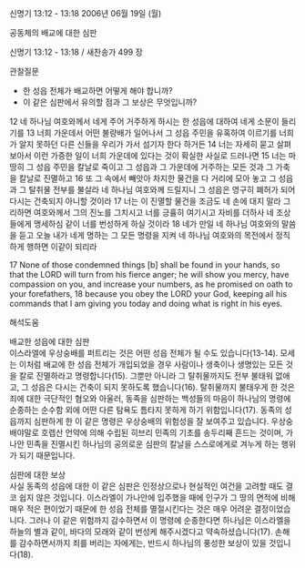 신명기 13:12 - 13:18 
2006년 06월 19일 (월)

공동체의 배교에 대한 심판



신명기 13:12 - 13:18 / 새찬송가 499 장


관찰질문
- 한 성읍 전체가 배교하면 어떻게 해야 합니까?
- 이 같은 심판에서 유의할 점과 그 보상은 무엇입니까?

12 네 하나님 여호와께서 네게 주어 거주하게 하시는 한 성읍에 대하여 네게 소문이 들리기를 13 너희 가운데서 어떤 불량배가 일어나서 그 성읍 주민을 유혹하여 이르기를 너희가 알지 못하던 다른 신들을 우리가 가서 섬기자 한다 하거든 14 너는 자세히 묻고 살펴 보아서 이런 가증한 일이 너희 가운데에 있다는 것이 확실한 사실로 드러나면 15 너는 마땅히 그 성읍 주민을 칼날로 죽이고 그 성읍과 그 가운데에 거주하는 모든 것과 그 가축을 칼날로 진멸하고 16 또 그 속에서 빼앗아 차지한 물건을 다 거리에 모아 놓고 그 성읍과 그 탈취물 전부를 불살라 네 하나님 여호와께 드릴지니 그 성읍은 영구히 폐허가 되어 다시는 건축되지 아니할 것이라 17 너는 이 진멸할 물건을 조금도 네 손에 대지 말라 그리하면 여호와께서 그의 진노를 그치시고 너를 긍휼히 여기시고 자비를 더하사 네 조상들에게 맹세하심 같이 너를 번성하게 하실 것이라 18 네가 만일 네 하나님 여호와의 말씀을 듣고 오늘 내가 네게 명하는 그 모든 명령을 지켜 네 하나님 여호와의 목전에서 정직하게 행하면 이같이 되리라

17  None of those condemned things [b] shall be found in your hands, so that the LORD will turn from his fierce anger; he will show you mercy, have compassion on you, and increase your numbers, as he promised on oath to your forefathers, 18  because you obey the LORD your God, keeping all his commands that I am giving you today and doing what is right in his eyes.

해석도움





배교한 성읍에 대한 심판  
이스라엘에 우상숭배를 퍼트리는 것은 어떤 성읍 전체가 될 수도 있습니다(13-14). 모세는 이처럼 배교에 한 성읍 전체가 개입되었을 경우 사람이나 생축이나 생명있는 모든 것을 칼로 진멸하라고 명령합니다(15). 그뿐만 아니라 그 탈취물까지도 전부 불태워 없애고, 그 성읍은 다시는 건축이 되지 못하도록 했습니다(16). 탈취물까지 불태우게 한 것은 죄에 대한 극단적인 혐오와 아울러, 동족을 심판하는 백성들의 마음이 하나님의 명령에 순종하는 순수함 외에 어떤 다른 탐욕도 틈타지 못하게 하기 위함입니다(17). 동족의 성읍까지 심판하게 한 이 같은 명령은 우상숭배의 위험성을 잘 보여주고 있습니다. 우상숭배야말로 호렙산 언약에 의해 수립된 히브리 민족의 기초를 송두리째 흔드는 것이며, 가나안 민족을 진멸시킨 하나님의 공의로운 심판의 칼날을 스스로에게로 겨누게 하는 행위가 되기 때문입니다. 

심판에 대한 보상  
사실 동족의 성읍에 대한 이 같은 심판은 인정상으로나 현실적인 여건을 고려할 때도 결코 쉽지 않은 것입니다. 이스라엘이 가나안에 입주했을 때에 인구가 그 땅의 면적에 비해 매우 적은 편이었기 때문에 한 성읍 전체를 멸절시킨다는 것은 매우 어려운 결정이었습니다. 그러나 이 같은 위험까지 감수하면서 이 명령에 순종한다면 하나님은 이스라엘을 하늘의 별과 같이, 바다의 모래와 같이 번성케 해주시겠다고 약속하셨습니다(17). 손해를 감수하면서까지 죄를 버리는 자에게는, 반드시 하나님의 풍성한 보상이 있을 것입니다(18).
